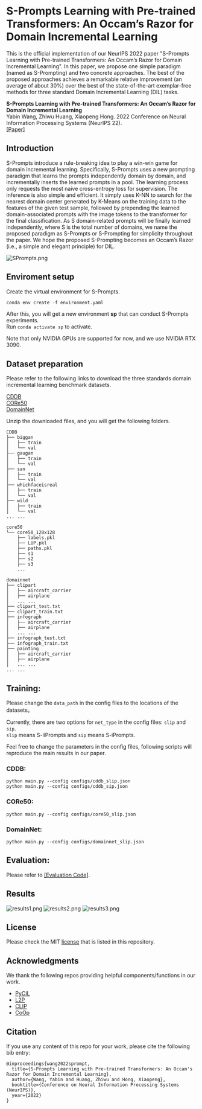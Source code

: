 # S-Prompts Learning with Pre-trained Transformers: An Occam’s Razor for Domain Incremental Learning

<div align="justified">
  This is the official implementation of our NeurIPS 2022 paper "S-Prompts Learning with Pre-trained Transformers: An Occam’s Razor for Domain Incremental Learning".
In this paper, we propose one simple paradigm (named as S-Prompting) and two concrete approaches. The best of the proposed approaches achieves a remarkable relative improvement (an average of about 30%) over the best of the state-of-the-art exemplar-free methods for three standard Domain Incremental Learning (DIL) tasks.
</div>


**S-Prompts Learning with Pre-trained Transformers: An Occam’s Razor for Domain Incremental Learning** <br>
Yabin Wang, Zhiwu Huang, Xiaopeng Hong. 2022 Conference on Neural Information Processing Systems (NeurIPS 22). <br>
[[Paper]](https://arxiv.org/pdf/2207.12819.pdf)

## Introduction

<div align="justified">
S-Prompts introduce a rule-breaking idea to play a win-win game for domain incremental learning.
Specifically, S-Prompts uses a new prompting paradigm that learns the prompts independently domain by domain, and incrementally inserts the learned prompts in a pool.
The learning process only requests the most naive cross-entropy loss for supervision. 
The inference is also simple and efficient. 
It simply uses K-NN to search for the nearest domain center generated by K-Means on the training data to the features of the given test sample, followed by prepending the learned domain-associated prompts with the image tokens to the transformer for the final classification. 
As S domain-related prompts will be finally learned independently, where S is the total number of domains, we name the proposed paradigm as S-Prompts or S-Prompting for simplicity throughout the paper. 
We hope the proposed S-Prompting becomes an Occam’s Razor (i.e., a simple and elegant principle) for DIL.
</div>



![SPrompts.png](SPrompts.png)



## Enviroment setup
Create the virtual environment for S-Prompts.
```python
conda env create -f environment.yaml
```
After this, you will get a new environment **sp** that can conduct S-Prompts experiments.  
Run `conda activate sp` to activate.

Note that only NVIDIA GPUs are supported for now, and we use NVIDIA RTX 3090. 

## Dataset preparation
Please refer to the following links to download the three standards domain incremental learning benchmark datasets. 

[CDDB](https://github.com/Coral79/CDDB)  
[CORe50](https://vlomonaco.github.io/core50/index.html#dataset)  
[DomainNet](http://ai.bu.edu/M3SDA/)  

Unzip the downloaded files, and you will get the following folders.
```
CDDB
├── biggan
│   ├── train
│   └── val
├── gaugan
│   ├── train
│   └── val
├── san
│   ├── train
│   └── val
├── whichfaceisreal
│   ├── train
│   └── val
├── wild
│   ├── train
│   └── val
... ...
```

```
core50
└── core50_128x128
    ├── labels.pkl
    ├── LUP.pkl
    ├── paths.pkl
    ├── s1
    ├── s2
    ├── s3
    ...
```

```
domainnet
├── clipart
│   ├── aircraft_carrier
│   ├── airplane
│   ... ...
├── clipart_test.txt
├── clipart_train.txt
├── infograph
│   ├── aircraft_carrier
│   ├── airplane
│   ... ...
├── infograph_test.txt
├── infograph_train.txt
├── painting
│   ├── aircraft_carrier
│   ├── airplane
│   ... ...
... ...
```


## Training:

Please change the `data_path` in the config files to the locations of the datasets。  

Currently, there are two options for `net_type` in the config files: `slip` and `sip`.  
`slip` means S-liPrompts and `sip` means S-iPrompts.  

Feel free to change the parameters in the config files, following scripts will reproduce the main results in our paper.

### CDDB:
```
python main.py --config configs/cddb_slip.json
python main.py --config configs/cddb_sip.json
```

### CORe50:
```
python main.py --config configs/core50_slip.json
```

### DomainNet:
```
python main.py --config configs/domainnet_slip.json
```


## Evaluation:

Please refer to 
[[Evaluation Code]](https://github.com/iamwangyabin/SPrompts_eval).


## Results

![results1.png](results1.png)
![results2.png](results2.png)
![results3.png](results3.png)

## License

Please check the MIT  [license](./LICENSE) that is listed in this repository.

## Acknowledgments

We thank the following repos providing helpful components/functions in our work.

- [PyCIL](https://github.com/G-U-N/PyCIL)
- [L2P](https://github.com/google-research/l2p)
- [CLIP](https://github.com/openai/CLIP)
- [CoOp](https://github.com/KaiyangZhou/CoOp)

## Citation

If you use any content of this repo for your work, please cite the following bib entry:
```
@inproceedings{wang2022sprompt,
  title={S-Prompts Learning with Pre-trained Transformers: An Occam's Razor for Domain Incremental Learning},
  author={Wang, Yabin and Huang, Zhiwu and Hong, Xiaopeng},
  booktitle={Conference on Neural Information Processing Systems (NeurIPS)},
  year={2022}
}
```
